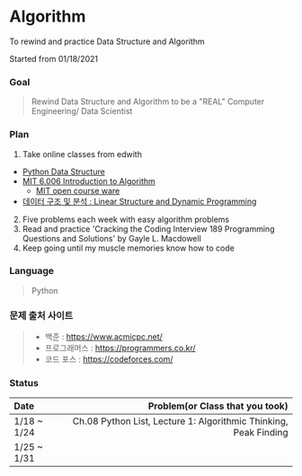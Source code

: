 # Algorithm

To rewind and practice Data Structure and Algorithm

Started from 01/18/2021

### Goal
> Rewind Data Structure and Algorithm to be a "REAL" Computer Engineering/ Data Scientist

### Plan
1. Take online classes from edwith
  - [Python Data Structure](https://www.edwith.org/introalgorithm)
  - [MIT 6.006 Introduction to Algorithm](https://www.edwith.org/introalgorithm)
    - [MIT open course ware](https://ocw.mit.edu/courses/electrical-engineering-and-computer-science/6-006-introduction-to-algorithms-fall-2011/#)
  - [데이터 구조 및 분석 : Linear Structure and Dynamic Programming](https://www.edwith.org/datastructure-2019s#)
2. Five problems each week with easy algorithm problems 
3. Read and practice 'Cracking the Coding Interview 189 Programming Questions and Solutions' by Gayle L. Macdowell
4. Keep going until my muscle memories know how to code

### Language
> Python

### 문제 출처 사이트
> + 백준 : https://www.acmicpc.net/
> + 프로그래머스 : https://programmers.co.kr/
> + 코드 포스 : https://codeforces.com/

### Status
 | Date | Problem(or Class that you took) |
 |:--------|-------:|
 | 1/18 ~ 1/24 |  Ch.08 Python List, Lecture 1: Algorithmic Thinking, Peak Finding  |
 | 1/25 ~ 1/31 |    |
